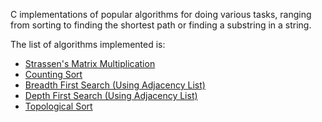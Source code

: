 C implementations of popular algorithms for doing various tasks, ranging from sorting to finding the shortest path or finding a substring in a string.

The list of algorithms implemented is:

* [Strassen's Matrix Multiplication](strassen_mat_mul/strassen_mat_mul.c)
* [Counting Sort](counting_sort/counting_sort.c)
* [Breadth First Search (Using Adjacency List)](breadth_first_search/bfs.c)
* [Depth First Search (Using Adjacency List)](depth_first_search/dfs.c)
* [Topological Sort](topological_sort/topological_sort.c)
